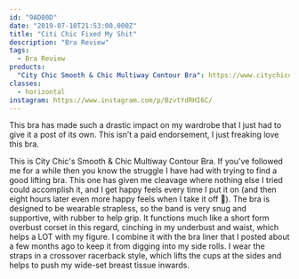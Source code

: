 ```yaml
---
id: "9AD80D"
date: "2019-07-10T21:53:00.000Z"
title: "Citi Chic Fixed My Shit"
description: "Bra Review"
tags:
  - Bra Review
products:
  "City Chic Smooth & Chic Multiway Contour Bra": https://www.citychiconline.com/product-117820black-s-c-mltiwy-bra-blk
classes:
  - horizontal
instagram: https://www.instagram.com/p/BzvtYdRHI6C/
---
```

This bra has made such a drastic impact on my wardrobe that I just had to give it a post of its own. This isn’t a paid endorsement, I just freaking love this bra.

This is City Chic's Smooth & Chic Multiway Contour Bra. If you’ve followed me for a while then you know the struggle I have had with trying to find a good lifting bra. This one has given me cleavage where nothing else I tried could accomplish it, and I get happy feels every time I put it on (and then eight hours later even more happy feels when I take it off 🤣). The bra is designed to be wearable strapless, so the band is very snug and supportive, with rubber to help grip. It functions much like a short form overbust corset in this regard, cinching in my underbust and waist, which helps a LOT with my figure. I combine it with the bra liner that I posted about a few months ago to keep it from digging into my side rolls. I wear the straps in a crossover racerback style, which lifts the cups at the sides and helps to push my wide-set breast tissue inwards.

